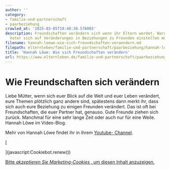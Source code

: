 ```yaml
---
author: ''
category:
- familie-und-partnerschaft
- paarbeziehung
crawled_at: '2025-03-05T19:48:30.576003'
description: Freundschaften verändern sich wenn ihr Eltern werdet. Warum Mutter und
  Vater sich auf Veränderungen in Beziehungen zu Freunden einstellen müssen im Vlog.
filename: hannah-loewe-wie-sich-freundschaften-veraendern.md
filepath: elternleben/familie-und-partnerschaft/paarbeziehung/hannah-loewe-wie-sich-freundschaften-veraendern.md
title: 'Hannah Löwe: Wie sich Freundschaften verändern'
url: https://www.elternleben.de/familie-und-partnerschaft/paarbeziehung/hannah-loewe-wie-sich-freundschaften-veraendern/
---
```


#  Wie Freundschaften sich verändern

Liebe Mütter, wenn sich euer Blick auf die Welt und euer Leben verändert, eure
Themen plötzlich ganz andere sind, spätestens dann merkt ihr, dass sich auch
eure Beziehung zu einigen Freunden verändert. Das ist oft bei Freundschaften,
die euer Partner hat, genauso. Gute Freunde ziehen sich zurück. Manchmal für
eine sehr lange Zeit oder auch nur für eine Weile. Hannah Löwe im Video-Blog.

Mehr von Hannah Löwe findet ihr in ihrem [Youtube-
Channel](https://www.youtube.com/channel/UC-150_R5aEyxKB96PWqACHA).

[

](javascript:Cookiebot.renew\(\))

[Bitte _akzeptieren Sie Marketing-Cookies_ , um diesen Inhalt
anzuzeigen.](javascript:Cookiebot.renew\(\))

